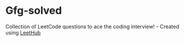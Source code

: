 # Gfg-solved
Collection of LeetCode questions to ace the coding interview! - Created using [LeetHub](https://github.com/QasimWani/LeetHub)
